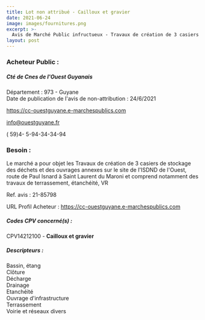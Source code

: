 ```yaml
---
title: Lot non attribué - Cailloux et gravier
date: 2021-06-24
image: images/fournitures.png
excerpt: >-
  Avis de Marché Public infructueux - Travaux de création de 3 casiers de stockage des déchets et des ouvrages annexes sur le site de l'ISDND de l'Ouest, route de Paul Isnard à Saint Laurent du Maroni, Guyane Française
layout: post
---
```


### Acheteur Public :
##### Cté de Cnes de l'Ouest Guyanais
Département : 973 - Guyane<br/>
Date de publication de l'avis de non-attribution : 24/6/2021


https://cc-ouestguyane.e-marchespublics.com

info@ouestguyane.fr

( 59)4- 5-94-34-34-94
### Besoin :

Le marché a pour objet les Travaux de création de 3 casiers de stockage des déchets et des ouvrages annexes sur le site de l'ISDND de l'Ouest, route de Paul Isnard à Saint Laurent du Maroni et comprend notamment des travaux de terrassement, étanchéité, VR

Ref. avis : 21-85798

URL Profil Acheteur : https://cc-ouestguyane.e-marchespublics.com

##### Codes CPV concerné(s) :
CPV14212100 - **Cailloux et gravier** <br/>

##### Descripteurs :
Bassin, étang <br/>
Clôture <br/>
Décharge <br/>
Drainage <br/>
Etanchéité <br/>
Ouvrage d'infrastructure <br/>
Terrassement <br/>
Voirie et réseaux divers <br/>

